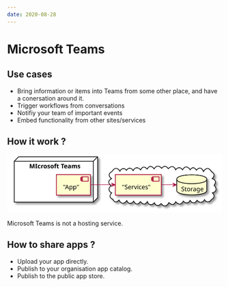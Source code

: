 ```yaml
---
date: 2020-08-28
---
```


# Microsoft Teams

## Use cases

- Bring information or items into Teams from some other place, and have a conersation around it.
- Trigger workflows from conversations
- Notifiy your team of important events
- Embed functionality from other sites/services

## How it work ?

![Microsoft Teams](f5215dd3.svg)

Microsoft Teams is not a hosting service.

## How to share apps ?

- Upload your app directly.
- Publish to your organisation app catalog.
- Publish to the public app store.